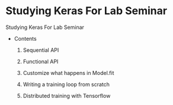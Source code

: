 # Studying Keras For Lab Seminar

Studying Keras For Lab Seminar
<br>

- Contents

  1. Sequential API

  2. Functional API

  3. Customize what happens in Model.fit

  4. Writing a training loop from scratch

  5. Distributed training with Tensorflow
